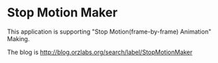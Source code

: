 Stop Motion Maker
=================

This application is supporting "Stop Motion(frame-by-frame) Animation" Making.

The blog is 
<a href="http://blog.orzlabs.org/search/label/StopMotionMaker">
http://blog.orzlabs.org/search/label/StopMotionMaker</a>
